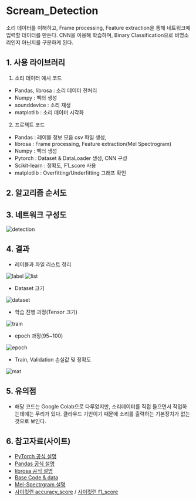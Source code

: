 # Scream_Detection
소리 데이터를 이해하고, Frame processing, Feature extraction을 통해 네트워크에 입력할 데이터를 만든다. CNN을 이용해 학습하며, Binary Classification으로 비명소리인지 아닌지를 구분하게 된다.

## 1. 사용 라이브러리
1) 소리 데이터 예시 코드
- Pandas, librosa : 소리 데이터 전처리
- Numpy : 벡터 생성
- sounddevice : 소리 재생
- matplotlib : 소리 데이터 시각화

2) 프로젝트 코드
- Pandas : 레이블 정보 모음 csv 파일 생성, 
- librosa : Frame processing, Feature extraction(Mel Spectrogram)
- Numpy : 벡터 생성
- Pytorch : Dataset & DataLoader 생성, CNN 구성
- Scikit-learn : 정확도, F1_score 사용
- matplotlib : Overfitting/Underfitting 그래프 확인

## 2. 알고리즘 순서도

## 3. 네트워크 구성도
![detection](https://user-images.githubusercontent.com/86700191/157643069-3c3a71e5-31bc-4862-be1e-bde9611f4d0f.png)

## 4. 결과
- 레이블과 파일 리스트 정리

![label](https://user-images.githubusercontent.com/86700191/157155327-bb6f79cb-f9e3-460e-bce0-f71ab6617339.PNG)
![list](https://user-images.githubusercontent.com/86700191/157155333-d63f4d61-3c33-4a08-8a2a-96d925005284.PNG)

- Dataset 크기

![dataset](https://user-images.githubusercontent.com/86700191/157155455-f239bf8c-9c73-4701-9ea3-8d65cbc54558.PNG)

- 학습 진행 과정(Tensor 크기)

![train](https://user-images.githubusercontent.com/86700191/157013480-ec9b8a31-8e2f-4b7d-8281-ec21bf12acd0.PNG)

- epoch 과정(95~100)

![epoch](https://user-images.githubusercontent.com/86700191/157155669-88310d7c-33c8-4414-9e3e-920b4eb3149a.PNG)

- Train, Validation 손실값 및 정확도

![mat](https://user-images.githubusercontent.com/86700191/157155708-689a110d-bd8d-4881-9aa5-ca69cd8e1b47.PNG)

## 5. 유의점
- 해당 코드는 Google Colab으로 다루었지만, 소리데이터를 직접 들으면서 작업하는데에는 무리가 있다. 클라우드 기반이기 때문에 소리를 출력하는 기본장치가 없는 것으로 보인다.

## 6. 참고자료(사이트)
- [PyTorch 공식 설명](https://pytorch.org/docs/stable/index.html)
- [Pandas 공식 설명](https://pandas.pydata.org/docs/reference/index.html)
- [librosa 공식 설명](https://librosa.org/doc/latest/index.html)
- [Base Code & data](https://github.com/bjpublic/DeepLearningProject)
- [Mel-Spectrgram 설명](https://newsight.tistory.com/294)
- [사이킷런 accuracy_score](https://scikit-learn.org/stable/modules/generated/sklearn.metrics.accuracy_score.html#sklearn.metrics.accuracy_score) / [사이킷런 f1_score](https://scikit-learn.org/stable/modules/generated/sklearn.metrics.f1_score.html#sklearn.metrics.f1_score)